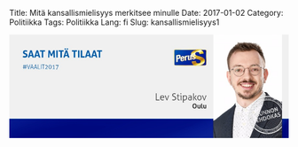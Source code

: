 Title: Mitä kansallismielisyys merkitsee minulle 
Date: 2017-01-02
Category: Politiikka
Tags: Politiikka
Lang: fi
Slug: kansallismielisyys1

![](https://raw.githubusercontent.com/lstipakov/blog/master/content/jytkynaattori.jpg)

